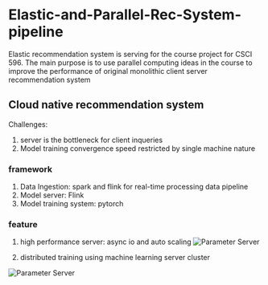 # Elastic-and-Parallel-Rec-System-pipeline
Elastic recommendation system is serving for the course project for CSCI 596.
The main purpose is to use parallel computing ideas in the course to improve the performance of original monolithic client server recommendation system
## Cloud native recommendation system
Challenges: 
1. server is the bottleneck for client inqueries
2. Model training convergence speed restricted by single machine nature
### framework
1. Data Ingestion: spark and flink for real-time processing data pipeline
2. Model server: Flink
3. Model training system: pytorch

### feature
1. high performance server: async io and auto scaling
![Parameter Server](https://github.com/ZhiHanZ/Elastic-and-Parallel-Rec-System-pipeline/blob/main/resources/webroot/fg11.png)


2. distributed training using machine learning server cluster

![Parameter Server](https://github.com/ZhiHanZ/Elastic-and-Parallel-Rec-System-pipeline/blob/main/resources/webroot/fg14.png)
